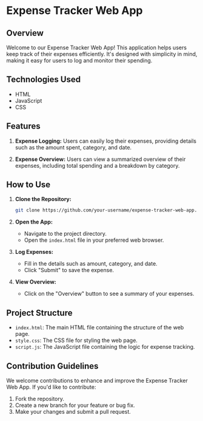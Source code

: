 # Expense Tracker Web App

## Overview

Welcome to our Expense Tracker Web App! This application helps users keep track of their expenses efficiently. It's designed with simplicity in mind, making it easy for users to log and monitor their spending.

## Technologies Used

- HTML
- JavaScript
- CSS

## Features

1. **Expense Logging:** Users can easily log their expenses, providing details such as the amount spent, category, and date.

4. **Expense Overview:** Users can view a summarized overview of their expenses, including total spending and a breakdown by category.

## How to Use

1. **Clone the Repository:**
   ```bash
   git clone https://github.com/your-username/expense-tracker-web-app.git
   ```

2. **Open the App:**
   - Navigate to the project directory.
   - Open the `index.html` file in your preferred web browser.

3. **Log Expenses:**
   - Fill in the details such as amount, category, and date.
   - Click "Submit" to save the expense.

4. **View Overview:**
   - Click on the "Overview" button to see a summary of your expenses.

## Project Structure

- `index.html`: The main HTML file containing the structure of the web page.
- `style.css`: The CSS file for styling the web page.
- `script.js`: The JavaScript file containing the logic for expense tracking.

## Contribution Guidelines

We welcome contributions to enhance and improve the Expense Tracker Web App. If you'd like to contribute:

1. Fork the repository.
2. Create a new branch for your feature or bug fix.
3. Make your changes and submit a pull request.

